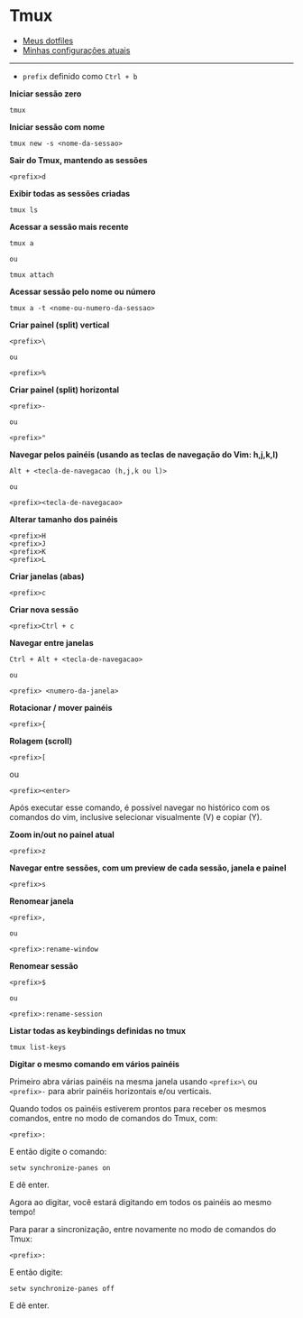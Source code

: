 # Tmux

- [Meus dotfiles](https://github.com/fdaciuk/dotfiles)
- [Minhas configurações atuais](https://github.com/fdaciuk/install-linux/blob/master/pop-os.md)

---

- `prefix` definido como `Ctrl + b`

**Iniciar sessão zero**

```
tmux
```

**Iniciar sessão com nome**

```
tmux new -s <nome-da-sessao>
```

**Sair do Tmux, mantendo as sessões**

```
<prefix>d
```

**Exibir todas as sessões criadas**

```
tmux ls
```

**Acessar a sessão mais recente**

```
tmux a

ou 

tmux attach
```

**Acessar sessão pelo nome ou número**

```
tmux a -t <nome-ou-numero-da-sessao>
```

**Criar painel (split) vertical**

```
<prefix>\

ou

<prefix>%
```

**Criar painel (split) horizontal**

```
<prefix>-

ou

<prefix>"
```

**Navegar pelos painéis (usando as teclas de navegação do Vim: h,j,k,l)**

```
Alt + <tecla-de-navegacao (h,j,k ou l)>

ou

<prefix><tecla-de-navegacao>
```

**Alterar tamanho dos painéis**

```
<prefix>H
<prefix>J
<prefix>K
<prefix>L
```

**Criar janelas (abas)**

```
<prefix>c
```

**Criar nova sessão**

```
<prefix>Ctrl + c
```

**Navegar entre janelas**

```
Ctrl + Alt + <tecla-de-navegacao>

ou 

<prefix> <numero-da-janela>
```

**Rotacionar / mover painéis**

```
<prefix>{
```

**Rolagem (scroll)**

```
<prefix>[
```

ou

```
<prefix><enter>
```

Após executar esse comando, é possível navegar no histórico com os comandos do vim, inclusive selecionar visualmente (V) e copiar (Y).

**Zoom in/out no painel atual**

```
<prefix>z
```

**Navegar entre sessões, com um preview de cada sessão, janela e painel**

```
<prefix>s
```

**Renomear janela**

```
<prefix>,

ou 

<prefix>:rename-window
```

**Renomear sessão**

```
<prefix>$

ou 

<prefix>:rename-session
```

**Listar todas as keybindings definidas no tmux**

```
tmux list-keys
```

**Digitar o mesmo comando em vários painéis**

Primeiro abra várias painéis na mesma janela usando `<prefix>\` ou `<prefix>-` para abrir painéis horizontais e/ou verticais.

Quando todos os painéis estiverem prontos para receber os mesmos comandos, entre no modo de comandos do Tmux, com:

```
<prefix>:
```

E então digite o comando:

```
setw synchronize-panes on
```

E dê enter.

Agora ao digitar, você estará digitando em todos os painéis ao mesmo tempo!

Para parar a sincronização, entre novamente no modo de comandos do Tmux:

```
<prefix>:
```

E então digite:

```
setw synchronize-panes off
```

E dê enter.
